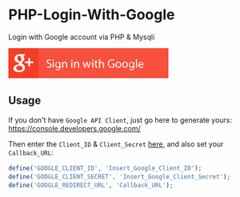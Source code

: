 # PHP-Login-With-Google
Login with Google account via PHP &amp; Mysqli

![Login-With-Google-By-carry0987](./image/sign-in-with-google.svg)

## Usage
If you don't have `Google API Client`, just go here to generate yours:
https://console.developers.google.com/

Then enter the `Client_ID` &amp; `Client_Secret` [here](https://github.com/carry0987/PHP-Login-With-Google/blob/master/google_config.php#L10-L12), and also set your `Callback_URL`:
```php
define('GOOGLE_CLIENT_ID', 'Insert_Google_Client_ID');
define('GOOGLE_CLIENT_SECRET', 'Insert_Google_Client_Secret');
define('GOOGLE_REDIRECT_URL', 'Callback_URL');
